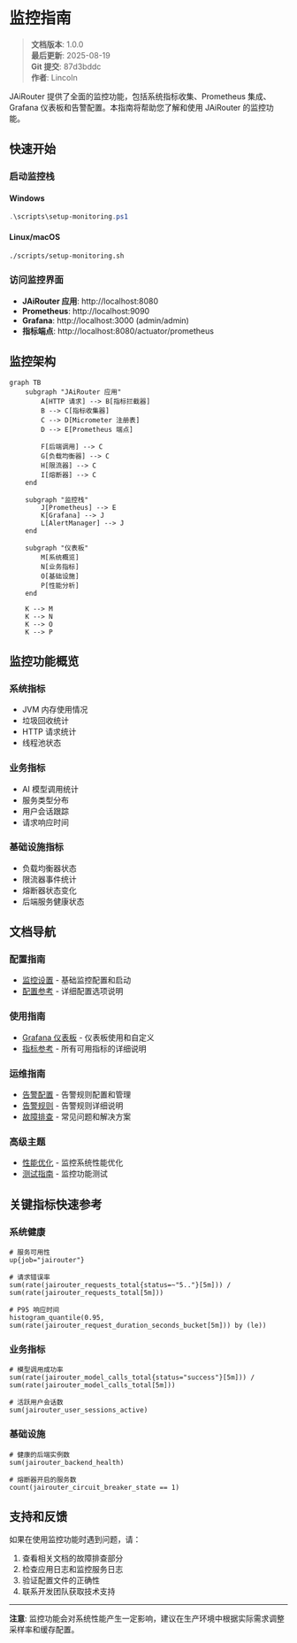 ﻿# 监控指南

<!-- 版本信息 -->
> **文档版本**: 1.0.0  
> **最后更新**: 2025-08-19  
> **Git 提交**: 87d3bddc  
> **作者**: Lincoln
<!-- /版本信息 -->



JAiRouter 提供了全面的监控功能，包括系统指标收集、Prometheus 集成、Grafana 仪表板和告警配置。本指南将帮助您了解和使用 JAiRouter 的监控功能。

## 快速开始

### 启动监控栈

#### Windows
```powershell
.\scripts\setup-monitoring.ps1
```

#### Linux/macOS
```bash
./scripts/setup-monitoring.sh
```

### 访问监控界面

- **JAiRouter 应用**: http://localhost:8080
- **Prometheus**: http://localhost:9090
- **Grafana**: http://localhost:3000 (admin/admin)
- **指标端点**: http://localhost:8080/actuator/prometheus

## 监控架构

```mermaid
graph TB
    subgraph "JAiRouter 应用"
        A[HTTP 请求] --> B[指标拦截器]
        B --> C[指标收集器]
        C --> D[Micrometer 注册表]
        D --> E[Prometheus 端点]
        
        F[后端调用] --> C
        G[负载均衡器] --> C
        H[限流器] --> C
        I[熔断器] --> C
    end
    
    subgraph "监控栈"
        J[Prometheus] --> E
        K[Grafana] --> J
        L[AlertManager] --> J
    end
    
    subgraph "仪表板"
        M[系统概览]
        N[业务指标]
        O[基础设施]
        P[性能分析]
    end
    
    K --> M
    K --> N
    K --> O
    K --> P
```

## 监控功能概览

### 系统指标
- JVM 内存使用情况
- 垃圾回收统计
- HTTP 请求统计
- 线程池状态

### 业务指标
- AI 模型调用统计
- 服务类型分布
- 用户会话跟踪
- 请求响应时间

### 基础设施指标
- 负载均衡器状态
- 限流器事件统计
- 熔断器状态变化
- 后端服务健康状态

## 文档导航

### 配置指南
- [监控设置](setup.md) - 基础监控配置和启动
- [配置参考](configuration.md) - 详细配置选项说明

### 使用指南
- [Grafana 仪表板](dashboards.md) - 仪表板使用和自定义
- [指标参考](metrics.md) - 所有可用指标的详细说明

### 运维指南
- [告警配置](alerts.md) - 告警规则配置和管理
- [告警规则](alert_rules_guide.md) - 告警规则详细说明
- [故障排查](troubleshooting.md) - 常见问题和解决方案

### 高级主题
- [性能优化](performance.md) - 监控系统性能优化
- [测试指南](testing.md) - 监控功能测试

## 关键指标快速参考

### 系统健康
```promql
# 服务可用性
up{job="jairouter"}

# 请求错误率
sum(rate(jairouter_requests_total{status=~"5.."}[5m])) / sum(rate(jairouter_requests_total[5m]))

# P95 响应时间
histogram_quantile(0.95, sum(rate(jairouter_request_duration_seconds_bucket[5m])) by (le))
```

### 业务指标
```promql
# 模型调用成功率
sum(rate(jairouter_model_calls_total{status="success"}[5m])) / sum(rate(jairouter_model_calls_total[5m]))

# 活跃用户会话数
sum(jairouter_user_sessions_active)
```

### 基础设施
```promql
# 健康的后端实例数
sum(jairouter_backend_health)

# 熔断器开启的服务数
count(jairouter_circuit_breaker_state == 1)
```

## 支持和反馈

如果在使用监控功能时遇到问题，请：

1. 查看相关文档的故障排查部分
2. 检查应用日志和监控服务日志
3. 验证配置文件的正确性
4. 联系开发团队获取技术支持

---

**注意**: 监控功能会对系统性能产生一定影响，建议在生产环境中根据实际需求调整采样率和缓存配置。